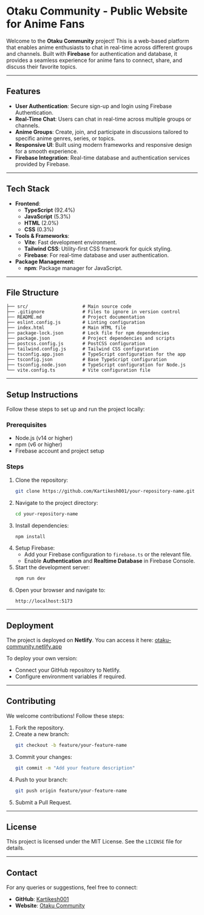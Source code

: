 # **Otaku Community - Public Website for Anime Fans**

Welcome to the **Otaku Community** project! This is a web-based platform that enables anime enthusiasts to chat in real-time across different groups and channels. Built with **Firebase** for authentication and database, it provides a seamless experience for anime fans to connect, share, and discuss their favorite topics.

---

## **Features**
- **User Authentication**: Secure sign-up and login using Firebase Authentication.
- **Real-Time Chat**: Users can chat in real-time across multiple groups or channels.
- **Anime Groups**: Create, join, and participate in discussions tailored to specific anime genres, series, or topics.
- **Responsive UI**: Built using modern frameworks and responsive design for a smooth experience.
- **Firebase Integration**: Real-time database and authentication services provided by Firebase.

---

## **Tech Stack**
- **Frontend**: 
  - **TypeScript** (92.4%)
  - **JavaScript** (5.3%)
  - **HTML** (2.0%)
  - **CSS** (0.3%)
- **Tools & Frameworks**:
  - **Vite**: Fast development environment.
  - **Tailwind CSS**: Utility-first CSS framework for quick styling.
  - **Firebase**: For real-time database and user authentication.
- **Package Management**:
  - **npm**: Package manager for JavaScript.

---

## **File Structure**
```
├── src/                    # Main source code
├── .gitignore              # Files to ignore in version control
├── README.md               # Project documentation
├── eslint.config.js        # Linting configuration
├── index.html              # Main HTML file
├── package-lock.json       # Lock file for npm dependencies
├── package.json            # Project dependencies and scripts
├── postcss.config.js       # PostCSS configuration
├── tailwind.config.js      # Tailwind CSS configuration
├── tsconfig.app.json       # TypeScript configuration for the app
├── tsconfig.json           # Base TypeScript configuration
├── tsconfig.node.json      # TypeScript configuration for Node.js
└── vite.config.ts          # Vite configuration file
```

---

## **Setup Instructions**
Follow these steps to set up and run the project locally:

### **Prerequisites**
- Node.js (v14 or higher)
- npm (v6 or higher)
- Firebase account and project setup

### **Steps**
1. Clone the repository:
   ```bash
   git clone https://github.com/Kartikesh001/your-repository-name.git
   ```
2. Navigate to the project directory:
   ```bash
   cd your-repository-name
   ```
3. Install dependencies:
   ```bash
   npm install
   ```
4. Setup Firebase:
   - Add your Firebase configuration to `firebase.ts` or the relevant file.
   - Enable **Authentication** and **Realtime Database** in Firebase Console.
5. Start the development server:
   ```bash
   npm run dev
   ```
6. Open your browser and navigate to:
   ```
   http://localhost:5173
   ```

---

## **Deployment**
The project is deployed on **Netlify**. You can access it here:
[otaku-community.netlify.app](https://otaku-community.netlify.app)

To deploy your own version:
- Connect your GitHub repository to Netlify.
- Configure environment variables if required.

---

## **Contributing**
We welcome contributions! Follow these steps:
1. Fork the repository.
2. Create a new branch:
   ```bash
   git checkout -b feature/your-feature-name
   ```
3. Commit your changes:
   ```bash
   git commit -m "Add your feature description"
   ```
4. Push to your branch:
   ```bash
   git push origin feature/your-feature-name
   ```
5. Submit a Pull Request.

---

## **License**
This project is licensed under the MIT License. See the `LICENSE` file for details.

---

## **Contact**
For any queries or suggestions, feel free to connect:
- **GitHub**: [Kartikesh001](https://github.com/Kartikesh001)
- **Website**: [Otaku Community](https://otaku-community.netlify.app)

